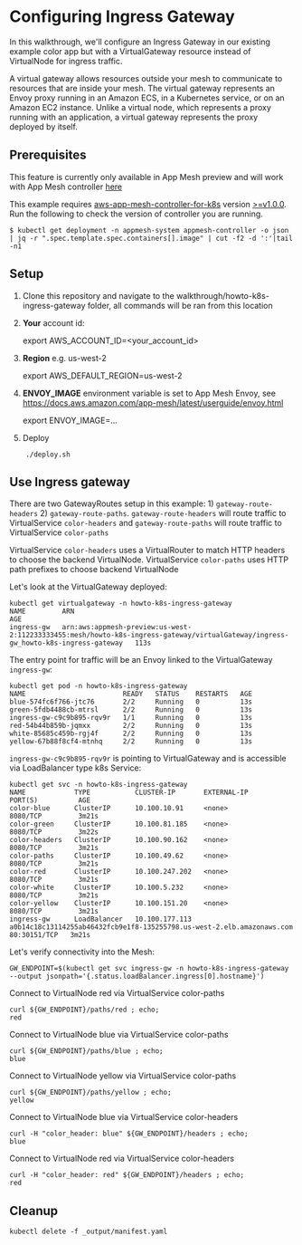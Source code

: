 # Configuring Ingress Gateway

In this walkthrough, we'll configure an Ingress Gateway in our existing example color app but with a VirtualGateway resource instead of VirtualNode for ingress traffic.

A virtual gateway allows resources outside your mesh to communicate to resources that are inside your mesh. The virtual gateway represents an Envoy proxy running in an Amazon ECS, in a Kubernetes service, or on an Amazon EC2 instance. Unlike a virtual node, which represents a proxy running with an application, a virtual gateway represents the proxy deployed by itself.

## Prerequisites
This feature is currently only available in App Mesh preview and will work with App Mesh controller [here](https://github.com/aws/eks-charts/tree/master/stable/appmesh-controller)

This example requires [aws-app-mesh-controller-for-k8s](https://github.com/aws/aws-app-mesh-controller-for-k8s) version [>=v1.0.0](https://github.com/aws/aws-app-mesh-controller-for-k8s/blob/master/CHANGELOG.md). Run the following to check the version of controller you are running.
```
$ kubectl get deployment -n appmesh-system appmesh-controller -o json | jq -r ".spec.template.spec.containers[].image" | cut -f2 -d ':'|tail -n1
```

## Setup

1. Clone this repository and navigate to the walkthrough/howto-k8s-ingress-gateway folder, all commands will be ran from this location
2. **Your** account id:

    export AWS_ACCOUNT_ID=<your_account_id>

3. **Region** e.g. us-west-2

    export AWS_DEFAULT_REGION=us-west-2

4. **ENVOY_IMAGE** environment variable is set to App Mesh Envoy, see https://docs.aws.amazon.com/app-mesh/latest/userguide/envoy.html

    export ENVOY_IMAGE=...

5. Deploy
```.
    ./deploy.sh
```

## Use Ingress gateway

There are two GatewayRoutes setup in this example: 1) `gateway-route-headers` 2) `gateway-route-paths`.
`gateway-route-headers` will route traffic to VirtualService `color-headers` and `gateway-route-paths` will route traffic to VirtualService `color-paths`

VirtualService `color-headers` uses a VirtualRouter to match HTTP headers to choose the backend VirtualNode. VirtualService `color-paths` uses HTTP path prefixes to choose backend VirtualNode

Let's look at the VirtualGateway deployed:

```
kubectl get virtualgateway -n howto-k8s-ingress-gateway                                         
NAME         ARN                                                                                                                                 AGE
ingress-gw   arn:aws:appmesh-preview:us-west-2:112233333455:mesh/howto-k8s-ingress-gateway/virtualGateway/ingress-gw_howto-k8s-ingress-gateway   113s
```

The entry point for traffic will be an Envoy linked to the VirtualGateway `ingress-gw`:

```
kubectl get pod -n howto-k8s-ingress-gateway                                                    
NAME                        READY   STATUS    RESTARTS   AGE
blue-574fc6f766-jtc76       2/2     Running   0          13s
green-5fdb4488cb-mtrsl      2/2     Running   0          13s
ingress-gw-c9c9b895-rqv9r   1/1     Running   0          13s
red-54b44b859b-jqmxx        2/2     Running   0          13s
white-85685c459b-rgj4f      2/2     Running   0          13s
yellow-67b88f8cf4-mtnhq     2/2     Running   0          13s
```

`ingress-gw-c9c9b895-rqv9r` is pointing to VirtualGateway and is accessible via LoadBalancer type k8s Service:

```
kubectl get svc -n howto-k8s-ingress-gateway                                                    
NAME            TYPE           CLUSTER-IP       EXTERNAL-IP                                                              PORT(S)          AGE
color-blue      ClusterIP      10.100.10.91     <none>                                                                   8080/TCP         3m21s
color-green     ClusterIP      10.100.81.185    <none>                                                                   8080/TCP         3m22s
color-headers   ClusterIP      10.100.90.162    <none>                                                                   8080/TCP         3m21s
color-paths     ClusterIP      10.100.49.62     <none>                                                                   8080/TCP         3m21s
color-red       ClusterIP      10.100.247.202   <none>                                                                   8080/TCP         3m21s
color-white     ClusterIP      10.100.5.232     <none>                                                                   8080/TCP         3m21s
color-yellow    ClusterIP      10.100.151.20    <none>                                                                   8080/TCP         3m21s
ingress-gw      LoadBalancer   10.100.177.113   a0b14c18c13114255ab46432fcb9e1f8-135255798.us-west-2.elb.amazonaws.com   80:30151/TCP   3m21s
```

Let's verify connectivity into the Mesh:

```
GW_ENDPOINT=$(kubectl get svc ingress-gw -n howto-k8s-ingress-gateway --output jsonpath='{.status.loadBalancer.ingress[0].hostname}')
```

Connect to VirtualNode red via VirtualService color-paths
```
curl ${GW_ENDPOINT}/paths/red ; echo;
red
```

Connect to VirtualNode blue via VirtualService color-paths
```
curl ${GW_ENDPOINT}/paths/blue ; echo;
blue
```

Connect to VirtualNode yellow via VirtualService color-paths
```
curl ${GW_ENDPOINT}/paths/yellow ; echo;
yellow
```

Connect to VirtualNode blue via VirtualService color-headers
```
curl -H "color_header: blue" ${GW_ENDPOINT}/headers ; echo;
blue
```

Connect to VirtualNode red via VirtualService color-headers
```
curl -H "color_header: red" ${GW_ENDPOINT}/headers ; echo;
red
```

## Cleanup

```
kubectl delete -f _output/manifest.yaml
```
